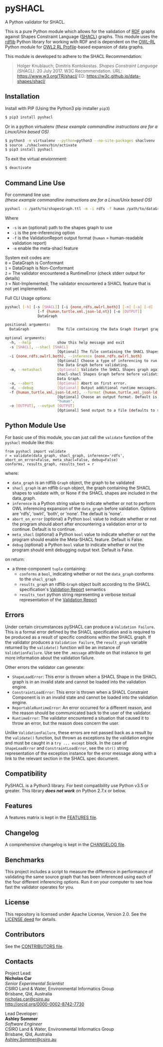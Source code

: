 # pySHACL
A Python validator for SHACL.  

This is a pure Python module which allows for the validation of [RDF](https://www.w3.org/2001/sw/wiki/RDF) graphs against Shapes Constraint Language ([SHACL](https://www.w3.org/TR/shacl/)) graphs. This module uses the [rdflib](https://github.com/RDFLib/rdflib) Python library for working with RDF and is dependent on the [OWL-RL](https://github.com/RDFLib/OWL-RL) Python module for [OWL2 RL Profile](https://www.w3.org/TR/owl2-overview/#ref-owl-2-profiles)-based expansion of data graphs. 

This module is developed to adhere to the SHACL Recommendation:  
> Holger Knublauch; Dimitris Kontokostas. *Shapes Constraint Language (SHACL)*. 20 July 2017. W3C Recommendation. URL: <https://www.w3.org/TR/shacl/> ED: <https://w3c.github.io/data-shapes/shacl/>

## Installation
Install with PIP (Using the Python3 pip installer `pip3`)  
```bash
$ pip3 install pyshacl
```

Or in a python virtualenv _(these example commandline instructions are for a Linux/Unix based OS)_  
```bash
$ python3 -m virtualenv --python=python3 --no-site-packages shaclvenv
$ source ./shaclvenv/bin/activate
$ pip3 install pyshacl
```
To exit the virtual enviornment:  
```bash
$ deactivate
```

## Command Line Use
For command line use:  
_(these example commandline instructions are for a Linux/Unix based OS)_  
```bash
pyshacl -s /path/to/shapesGraph.ttl -m -i rdfs -f human /path/to/dataGraph.ttl
```
Where
 - `-s` is an (optional) path to the shapes graph to use  
 - `-i` is the pre-inferencing option  
 - `-f` is the ValidationReport output format (`human` = human-readable validation report)  
 - `-m` enable the meta-shacl feature  

System exit codes are:  
`0` = DataGraph is Conformant  
`1` = DataGraph is Non-Conformant  
`2` = The validator encountered a RuntimeError (check stderr output for details)  
`3` = Not-Implemented; The validator encountered a SHACL feature that is not yet implemented.  

Full CLI Usage options:
```bash
pyshacl [-h] [-s [SHACL]] [-i {none,rdfs,owlrl,both}] [-m] [-a] [-d]
               [-f {human,turtle,xml,json-ld,nt}] [-o [OUTPUT]]
               DataGraph

positional arguments:
  DataGraph             The file containing the Data Graph (target graph).

optional arguments:
  -h, --help            show this help message and exit
  -s [SHACL], --shacl [SHACL]
                        [Optional] The file containing the SHACL Shapes Graph.
  -i {none,rdfs,owlrl,both}, --inference {none,rdfs,owlrl,both}
                        [Optional] Choose a type of inferencing to run against
                        the Data Graph before validating.
  -m, --metashacl       [Optional] Validate the SHACL Shapes graph against the
                        shacl-shacl Shapes Graph before before validating the
                        Data Graph.
  -a, --abort           [Optional] Abort on first error.
  -d, --debug           [Optional] Output additional runtime messages.
  -f {human,turtle,xml,json-ld,nt}, --format {human,turtle,xml,json-ld,nt}
                        [Optional] Choose an output format. Default is
                        "human".
  -o [OUTPUT], --output [OUTPUT]
                        [Optional] Send output to a file (defaults to stdout).
```

## Python Module Use
For basic use of this module, you can just call the `validate` function of the `pyshacl` module like this:

```
from pyshacl import validate
r = validate(data_graph, shacl_graph, inference='rdfs', abort_on_error=False, meta_shacl=False, debug=False)
conforms, results_graph, results_text = r
```
where:  
* `data_graph` is an rdflib `Graph` object, the graph to be validated
* `shacl_graph` is an rdflib `Graph` object, the graph containing the SHACL shapes to validate with, or None if the SHACL shapes are included in the data_graph.
* `inference` is a Python string value to indicate whether or not to perform OWL inferencing expansion of the `data_graph` before validation. 
Options are 'rdfs', 'owlrl', 'both', or 'none'. The default is 'none'.
* `abort_on_error` (optional) a Python `bool` value to indicate whether or not the program should abort after encountering a validation error or to continue. Default is to continue.
* `meta_shacl` (optional) a Python `bool` value to indicate whether or not the program should enable the Meta-SHACL feature. Default is False.
* `debug` (optional) a Python `bool` value to indicate whether or not the program should emit debugging output text. Default is False.

on return:  
* a three-component `tuple` containing:
  * `conforms` a `bool`, indicating whether or not the `data_graph` conforms to the `shacl_graph`
  * `results_graph` an rdflib `Graph` object built according to the SHACL specification's [Validation Report](https://www.w3.org/TR/shacl/#validation-report) semantics
  * `results_text` python string representing a verbose textual representation of the [Validation Report](https://www.w3.org/TR/shacl/#validation-report) 

## Errors  
Under certain circumstances pySHACL can produce a `Validation Failure`. This is a formal error defined by the SHACL specification and is required to be produced as a result of specific conditions within the SHACL graph.
If the validator produces a `Validation Failure`, the `result_graph` variable returned by the `validate()` function will be an instance of `ValidationFailure`.
Use see the `.message` attribute on that instance to get more information about the validation failure.  

Other errors the validator can generate:  
- `ShapeLoadError`: This error is thrown when a SHACL Shape in the SHACL graph is in an invalid state and cannot be loaded into the validation engine.
- `ConstraintLoadError`: This error is thrown when a SHACL Constraint Component is in an invalid state and cannot be loaded into the validation engine.
- `ReportableRuntimeError`: An error occurred for a different reason, and the reason should be communicated back to the user of the validator.
- `RuntimeError`: The validator encountered a situation that caused it to throw an error, but the reason does concern the user.

Unlike `ValidationFailure`, these errors are not passed back as a result by the `validate()` function, but thrown as exceptions by the validation engine and must be
caught in a `try ... except` block.
In the case of `ShapeLoadError` and `ConstraintLoadError`, see the `str()` string representation of the exception instance for the error message along with a link to the relevant section in the SHACL spec document.


## Compatibility  
PySHACL is a Python3 library. For best compatibility use Python v3.5 or greater. This library _**does not work**_ on Python 2.7.x or below.


## Features  
A features matrix is kept in the [FEATURES file](https://github.com/RDFLib/pySHACL/blob/master/FEATURES.md).  


## Changelog  
A comprehensive changelog is kept in the [CHANGELOG file](https://github.com/RDFLib/pySHACL/blob/master/CHANGELOG.md).  


## Benchmarks  
This project includes a script to measure the difference in performance of validating the same source graph that has been inferenced using each of the four different inferencing options. Run it on your computer to see how fast the validator operates for you.


## License  
This repository is licensed under Apache License, Version 2.0. See the [LICENSE deed](https://github.com/RDFLib/pySHACL/blob/master/LICENSE.txt) for details.


## Contributors
See the [CONTRIBUTORS file](https://github.com/RDFLib/pySHACL/blob/master/CONTRIBUTORS.md).  


## Contacts  
Project Lead:  
**Nicholas Car**  
*Senior Experimental Scientist*  
CSIRO Land & Water, Environmental Informatics Group  
Brisbane, Qld, Australia  
<nicholas.car@csiro.au>  
<http://orcid.org/0000-0002-8742-7730>  

Lead Developer:  
**Ashley Sommer**  
*Software Engineer*  
CSIRO Land & Water, Environmental Informatics Group  
Brisbane, Qld, Australia  
<Ashley.Sommer@csiro.au>  
